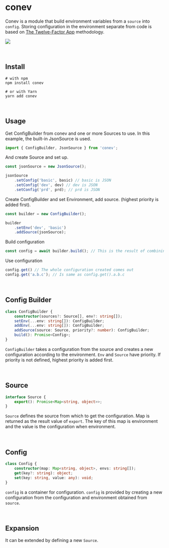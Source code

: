 # conev

Conev is a module that build environment variables from a `source` into `config`. Storing configuration in the environment separate from code is based on [The Twelve-Factor App](http://12factor.net/config) methodology.

![](https://img.shields.io/npm/dm/conev.png?style=flat-square)

​    

## Install

```shell
# with npm 
npm install conev
 
# or with Yarn 
yarn add conev
```

​    

## Usage

Get ConfigBuilder from conev and one or more Sources to use. In this example, the built-in JsonSource is used.

```typescript
import { ConfigBuilder, JsonSource } from 'conev';
```

And create Source and set up.

```typescript
const jsonSource = new JsonSource();

jsonSource    
    .setConfig('basic', basic) // basic is JSON
    .setConfig('dev', dev) // dev is JSON
    .setConfig('prd', prd); // prd is JSON
```

Create ConfigBuilder and set Environment, add source. (highest priority is added first).

```typescript
const builder = new ConfigBuilder();

builder
    .setEnv('dev', 'basic')
    .addSource(jsonSource);
```

Build configuration

```typescript
const config = await builder.build(); // This is the result of combining dev and basic.
```

Use configuration

```typescript
config.get() // The whole configuration created comes out
config.get('a.b.c'); // Is same as config.get().a.b.c
```

​    

## Config Builder

```typescript
class ConfigBuilder {
    constructor(sources?: Source[], env?: string[]);
    setEnv(...env: string[]): ConfigBuilder;
    addEnv(...env: string[]): ConfigBuilder;
    addSource(source: Source, priority?: number): ConfigBuilder;
    build(): Promise<Config>;
}
```

`ConfigBuilder` takes a configuration from the source and creates a new configuration according to the environment. `Env` and `Source` have priority. If priority is not defined, highest priority is added first.

​    

## Source

```typescript
interface Source {
    export(): Promise<Map<string, object>>;
}
```

`Source` defines the source from which to get the configuration. Map is returned as the result value of `export`. The key of this map is environment and the value is the configuration when environment.

​    

## Config

```typescript
class Config {
    constructor(map: Map<string, object>, envs: string[]);
    get(key?: string): object;
    set(key: string, value: any): void;
}
```

`config` is a container for configuration. `config` is provided by creating a new configuration from the configuration and environment obtained from ` source`.

​    

## Expansion

It can be extended by defining a new `Source`.
